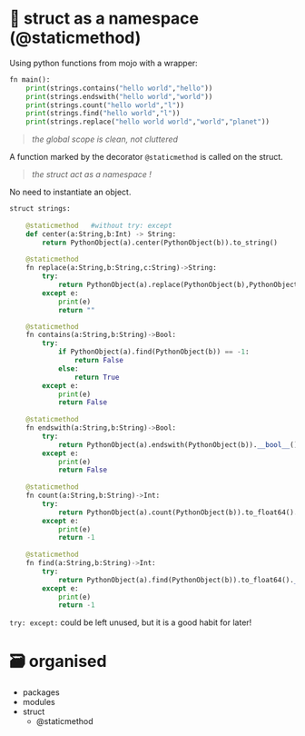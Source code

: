 
# 🫙 struct as a namespace (@staticmethod)


Using python functions from mojo with a wrapper:

```python   
fn main():
    print(strings.contains("hello world","hello"))
    print(strings.endswith("hello world","world"))
    print(strings.count("hello world","l"))
    print(strings.find("hello world","l"))
    print(strings.replace("hello world world","world","planet"))
```

>  *the global scope is clean, not cluttered*

A function marked by the decorator ```@staticmethod``` is called on the struct.

> *the struct act as a namespace !*

No need to instantiate an object.



```python
struct strings:
    
    @staticmethod   #without try: except
    def center(a:String,b:Int) -> String:
        return PythonObject(a).center(PythonObject(b)).to_string()
    
    @staticmethod
    fn replace(a:String,b:String,c:String)->String:
        try:
            return PythonObject(a).replace(PythonObject(b),PythonObject(c)).to_string()
        except e:
            print(e)
            return ""

    @staticmethod
    fn contains(a:String,b:String)->Bool:
        try:
            if PythonObject(a).find(PythonObject(b)) == -1:
                return False
            else:
                return True
        except e:
            print(e)
            return False
    
    @staticmethod
    fn endswith(a:String,b:String)->Bool:
        try:
            return PythonObject(a).endswith(PythonObject(b)).__bool__()
        except e:
            print(e)
            return False
    
    @staticmethod
    fn count(a:String,b:String)->Int:
        try:
            return PythonObject(a).count(PythonObject(b)).to_float64().__int__()
        except e:
            print(e)
            return -1
    
    @staticmethod
    fn find(a:String,b:String)->Int:
        try:
            return PythonObject(a).find(PythonObject(b)).to_float64().__int__()
        except e:
            print(e)
            return -1
```

```try: except:``` could be left unused, but it is a good habit for later!

# 🗃️ organised

- packages
- modules
- struct
  - @staticmethod
